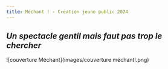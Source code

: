 ```yaml
---
title: Méchant ! - Création jeune public 2024
---
```

## *Un spectacle gentil mais faut pas trop le chercher*

![couverture Méchant](images/couverture méchant!.png)